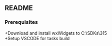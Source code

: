 
## README

### Prerequisites

+Download and install wxWidgets to C:\SDKs\315\
+Setup VSCODE for tasks build